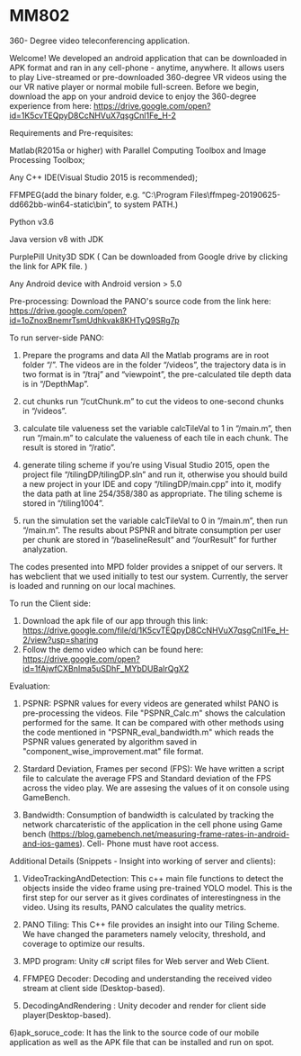 # MM802
360- Degree video teleconferencing application. 

Welcome! We developed an android application that can be downloaded in APK format and ran in any cell-phone - anytime, anywhere. It allows users to play Live-streamed or pre-downloaded 360-degree VR videos using the our VR native player or normal mobile full-screen. 
Before we begin, download the app on your android device  to enjoy the 360-degree experience from here: https://drive.google.com/open?id=1K5cvTEQpyD8CcNHVuX7qsgCnl1Fe_H-2

Requirements and Pre-requisites:

Matlab(R2015a or higher) with Parallel Computing Toolbox and Image Processing Toolbox;

Any C++ IDE(Visual Studio 2015 is recommended);

FFMPEG(add the binary folder, e.g. “C:\Program Files\ffmpeg-20190625-dd662bb-win64-static\bin”, to system PATH.)

Python v3.6

Java version v8 with JDK 

PurplePill Unity3D SDK ( Can be downloaded from Google drive by clicking the link for APK file. )

Any Android device with Android version > 5.0

Pre-processing: 
Download the PANO's source code from the link here: https://drive.google.com/open?id=1oZnoxBnemrTsmUdhkvak8KHTyQ9SRg7p

To run server-side PANO:
  1)  Prepare the programs and data
    All the Matlab programs are in root folder “/”. The videos are in the folder “/videos”, the trajectory data is in two format is in “/traj” and “viewpoint”, the pre-calculated tile depth data is in “/DepthMap”. 
  
  2)  cut chunks
    run “/cutChunk.m” to cut the videos to one-second chunks in “/videos”.
  
  3)  calculate tile valueness
    set the variable calcTileVal to 1 in “/main.m”, then run “/main.m” to calculate the valueness of each tile in each chunk. The result is stored in “/ratio”.
  
  4)  generate tiling scheme
    if you’re using Visual Studio 2015, open the project file “/tilingDP/tilingDP.sln” and run it, otherwise you should build a new project in your IDE and copy “/tilingDP/main.cpp” into it, modify the data path at line 254/358/380 as appropriate. The tiling scheme is stored in “/tiling1004”.
  
  5)  run the simulation
    set the variable calcTileVal to 0 in “/main.m”, then run “/main.m”. The results about PSPNR and bitrate consumption per user per chunk are stored in “/baselineResult” and “/ourResult” for further analyzation.
    
The codes presented into MPD folder provides a snippet of our servers. It has webclient that we used initially to test our system. Currently, the server is loaded and running on our local machines. 

To run the Client side:
  1) Download the apk file of our app through this link: https://drive.google.com/file/d/1K5cvTEQpyD8CcNHVuX7qsgCnl1Fe_H-2/view?usp=sharing
  2) Follow the demo video which can be found here: https://drive.google.com/open?id=1fAjwfCXBnIma5uSDhF_MYbDUBaIrQgX2
  
 Evaluation: 
  1) PSPNR: PSPNR values for every videos are generated whilst PANO is pre-processing the videos. File "PSPNR_Calc.m" shows the calculation performed for the same. It can be compared with other methods using the code mentioned in "PSPNR_eval_bandwidth.m" which reads the PSPNR values generated by algorithm saved in "component_wise_improvement.mat" file format. 
  
  2) Stardard Deviation, Frames per second (FPS): We have written a script file to calculate the average FPS and Standard deviation of the FPS across the video play. We are assesing the values of it on console using GameBench.  
  2) Bandwidth: Consumption of bandwidth is calculated by tracking the network charcateristic of the application in the cell phone using Game bench (https://blog.gamebench.net/measuring-frame-rates-in-android-and-ios-games). Cell- Phone must have root access.  
  
Additional Details (Snippets - Insight into working of server and clients):

1) VideoTrackingAndDetection: This c++ main file functions to detect the objects inside the video frame using pre-trained YOLO model. This is the first step for our server as it gives cordinates of interestingness in the video. Using its results, PANO calculates the quality metrics. 

2)  PANO Tiling: This C++ file provides an insight into our Tiling Scheme. We have changed the parameters namely velocity, threshold, and coverage to optimize our results. 

3) MPD program: Unity c# script files for Web server and Web Client. 

4) FFMPEG Decoder: Decoding and understanding the received video stream at client side (Desktop-based). 

5) DecodingAndRendering : Unity decoder and render for client side player(Desktop-based).

6)apk_soruce_code: It has the link to the source code of our mobile application as well as the APK file that can be installed and run on spot.
